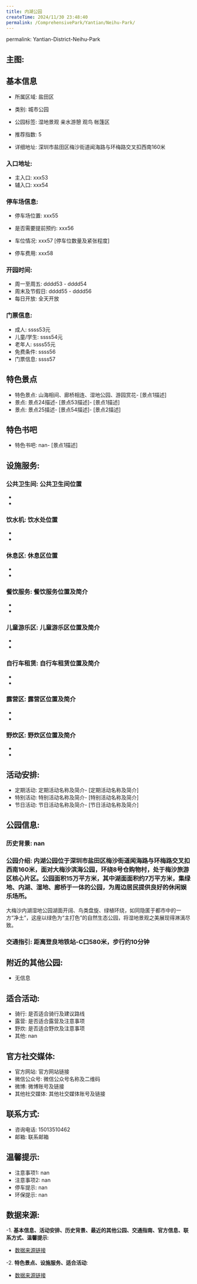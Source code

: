 ```yaml
---
title: 内湖公园
createTime: 2024/11/30 23:48:40
permalink: /ComprehensivePark/Yantian/Neihu-Park/
---
```

permalink: Yantian-District-Neihu-Park
<!-- ## 游玩路径: -->

## 主图:
<ImageCard
image="https://cgj.sz.gov.cn/img/4/4005/4005743/10774747.jpg"
title= "内湖公园"
description= "内湖公园位于深圳市盐田区梅沙街道闻海路与环梅路交叉扣西南160米，面对大梅沙滨海公园，环绕8号仓购物村，处于梅沙旅游区核心片区。公园面积15万平方米，其中湖面面"
date="2024/11/30"
href="/"
author="深圳公园"
/>

## 基本信息

- 所属区域: 盐田区

- 类别: 城市公园

- 公园标签: 湿地景观 亲水游憩 观鸟 帐篷区

- 推荐指数: 5

- 详细地址: 深圳市盐田区梅沙街道闻海路与环梅路交叉扣西南160米

### 入口地址:
- 主入口: xxx53
- 辅入口: xxx54
### 停车场信息:
- 停车场位置: xxx55

- 是否需要提前预约: xxx56

- 车位情况: xxx57 [停车位数量及紧张程度]

- 停车费用: xxx58

### 开园时间:
- 周一至周五: dddd53 - dddd54
- 周末及节假日: dddd55 - dddd56
- 每日开放: 全天开放

### 门票信息:
- 成人: ssss53元
- 儿童/学生: ssss54元
- 老年人: ssss55元
- 免费条件: ssss56
- 门票信息: ssss57
## 特色景点
- 特色景点: 山海相间、廊桥相连、湿地公园、游园赏花- [景点1描述]
- 景点: 景点24描述- [景点53描述]- [景点1描述]
- 景点: 景点25描述- [景点54描述]- [景点2描述]
## 特色书吧
- 特色书吧: nan- [景点1描述]
## 设施服务:
### 公共卫生间: 公共卫生间位置
- 
- 
### 饮水机: 饮水处位置
- 
- 
### 休息区: 休息区位置
- 
- 
### 餐饮服务: 餐饮服务位置及简介
- 
- 
### 儿童游乐区: 儿童游乐区位置及简介
- 
- 
### 自行车租赁: 自行车租赁位置及简介
- 
- 
### 露营区: 露营区位置及简介
- 
- 
### 野炊区: 野炊区位置及简介

- 
- 
## 活动安排:
- 定期活动: 定期活动名称及简介- [定期活动名称及简介]
- 特别活动: 特别活动名称及简介- [特别活动名称及简介]
- 节日活动: 节日活动名称及简介- [节日活动名称及简介]
## 公园信息:
### 历史背景: nan
### 公园介绍: 内湖公园位于深圳市盐田区梅沙街道闻海路与环梅路交叉扣西南160米，面对大梅沙滨海公园，环绕8号仓购物村，处于梅沙旅游区核心片区。公园面积15万平方米，其中湖面面积约7万平方米，集绿地、内湖、湿地、廊桥于一体的公园，为周边居民提供良好的休闲娱乐场所。
大梅沙内湖湿地公园湖面开阔、鸟类盘旋、绿植环绕，如同隐匿于都市中的一方“净土”，这座以绿色为“主打色”的自然生态公园，将湿地景观之美展现得淋漓尽致。
### 交通指引: 距离登良地铁站-C口580米，步行约10分钟

## 附近的其他公园:
- 无信息

## 适合活动:
- 骑行: 是否适合骑行及建议路线
- 露营: 是否适合露营及注意事项
- 野炊: 是否适合野炊及注意事项
- 其他: nan

## 官方社交媒体:
- 官方网站: 官方网站链接
- 微信公众号: 微信公众号名称及二维码
- 微博: 微博账号及链接
- 其他社交媒体: 其他社交媒体账号及链接

## 联系方式:
- 咨询电话: 15013510462
- 邮箱: 联系邮箱

## 温馨提示:
- 注意事项1: nan
- 注意事项2: nan
- 停车提示: nan
- 环保提示: nan

## 数据来源:
-1. **基本信息、活动安排、历史背景、最近的其他公园、交通指南、官方信息、联系方式、温馨提示**:
- [数据来源链接](https://cgj.sz.gov.cn/xsmh/gysz/csgy/content/post_10774747.html)

-2. **特色景点、设施服务、适合活动**:
- [数据来源链接](https://cgj.sz.gov.cn/xsmh/gysz/csgy/content/post_10774747.html)

